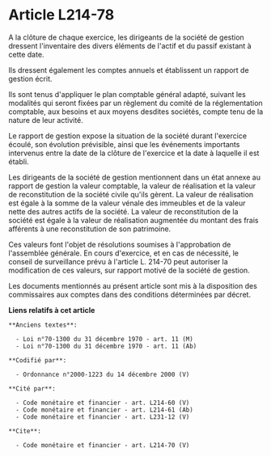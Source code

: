 # Article L214-78

A la clôture de chaque exercice, les dirigeants de la société de gestion dressent l'inventaire des divers éléments de l'actif
et du passif existant à cette date.

Ils dressent également les comptes annuels et établissent un rapport de gestion écrit.

Ils sont tenus d'appliquer le plan comptable général adapté, suivant les modalités qui seront fixées par un règlement du
comité de la réglementation comptable, aux besoins et aux moyens desdites sociétés, compte tenu de la nature de leur
activité.

Le rapport de gestion expose la situation de la société durant l'exercice écoulé, son évolution prévisible, ainsi que les
événements importants intervenus entre la date de la clôture de l'exercice et la date à laquelle il est établi.

Les dirigeants de la société de gestion mentionnent dans un état annexe au rapport de gestion la valeur comptable, la valeur
de réalisation et la valeur de reconstitution de la société civile qu'ils gèrent. La valeur de réalisation est égale à la
somme de la valeur vénale des immeubles et de la valeur nette des autres actifs de la société. La valeur de reconstitution de
la société est égale à la valeur de réalisation augmentée du montant des frais afférents à une reconstitution de son
patrimoine.

Ces valeurs font l'objet de résolutions soumises à l'approbation de l'assemblée générale. En cours d'exercice, et en cas de
nécessité, le conseil de surveillance prévu à l'article L. 214-70 peut autoriser la modification de ces valeurs, sur rapport
motivé de la société de gestion.

Les documents mentionnés au présent article sont mis à la disposition des commissaires aux comptes dans des conditions
déterminées par décret.

**Liens relatifs à cet article**

	**Anciens textes**:

	  - Loi n°70-1300 du 31 décembre 1970 - art. 11 (M)
	  - Loi n°70-1300 du 31 décembre 1970 - art. 11 (Ab)

	**Codifié par**:

	  - Ordonnance n°2000-1223 du 14 décembre 2000 (V)

	**Cité par**:

	  - Code monétaire et financier - art. L214-60 (V)
	  - Code monétaire et financier - art. L214-61 (Ab)
	  - Code monétaire et financier - art. L231-12 (V)

	**Cite**:

	  - Code monétaire et financier - art. L214-70 (V)
